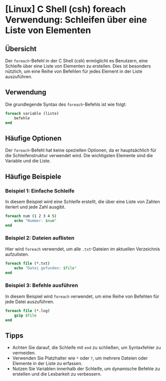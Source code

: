 # [Linux] C Shell (csh) foreach Verwendung: Schleifen über eine Liste von Elementen

## Übersicht
Der `foreach`-Befehl in der C Shell (csh) ermöglicht es Benutzern, eine Schleife über eine Liste von Elementen zu erstellen. Dies ist besonders nützlich, um eine Reihe von Befehlen für jedes Element in der Liste auszuführen.

## Verwendung
Die grundlegende Syntax des `foreach`-Befehls ist wie folgt:

```csh
foreach variable (liste)
    befehle
end
```

## Häufige Optionen
Der `foreach`-Befehl hat keine speziellen Optionen, da er hauptsächlich für die Schleifenstruktur verwendet wird. Die wichtigsten Elemente sind die Variable und die Liste.

## Häufige Beispiele

### Beispiel 1: Einfache Schleife
In diesem Beispiel wird eine Schleife erstellt, die über eine Liste von Zahlen iteriert und jede Zahl ausgibt.

```csh
foreach num (1 2 3 4 5)
    echo "Nummer: $num"
end
```

### Beispiel 2: Dateien auflisten
Hier wird `foreach` verwendet, um alle `.txt`-Dateien im aktuellen Verzeichnis aufzulisten.

```csh
foreach file (*.txt)
    echo "Datei gefunden: $file"
end
```

### Beispiel 3: Befehle ausführen
In diesem Beispiel wird `foreach` verwendet, um eine Reihe von Befehlen für jede Datei auszuführen.

```csh
foreach file (*.log)
    gzip $file
end
```

## Tipps
- Achten Sie darauf, die Schleife mit `end` zu schließen, um Syntaxfehler zu vermeiden.
- Verwenden Sie Platzhalter wie `*` oder `?`, um mehrere Dateien oder Elemente in der Liste zu erfassen.
- Nutzen Sie Variablen innerhalb der Schleife, um dynamische Befehle zu erstellen und die Lesbarkeit zu verbessern.